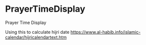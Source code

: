 # PrayerTimeDisplay

Prayer Time Display

Using this to calculate hijri date 
https://www.al-habib.info/islamic-calendar/hijricalendartext.htm
